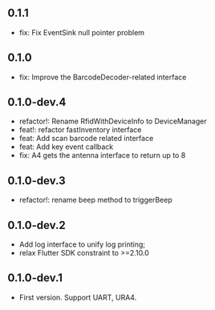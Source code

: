 ## 0.1.1

* fix: Fix EventSink null pointer problem

## 0.1.0

* fix: Improve the BarcodeDecoder-related interface

## 0.1.0-dev.4

* refactor!: Rename RfidWithDeviceInfo to DeviceManager
* feat!: refactor fastInventory interface
* feat: Add scan barcode related interface
* feat: Add key event callback
* fix: A4 gets the antenna interface to return up to 8

## 0.1.0-dev.3

* refactor!: rename beep method to triggerBeep

## 0.1.0-dev.2

* Add log interface to unify log printing;
* relax Flutter SDK constraint to >=2.10.0

## 0.1.0-dev.1

* First version. Support UART, URA4.
